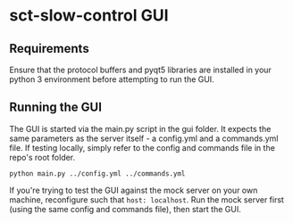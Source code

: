 # sct-slow-control GUI
## Requirements
Ensure that the protocol buffers and pyqt5 libraries are installed in your python 3 environment before attempting to run the GUI.

## Running the GUI
The GUI is started via the main.py script in the gui folder. It expects the same parameters as the server itself - a config.yml and a commands.yml file. If testing locally, simply refer to the config and commands file in the repo's root folder.

```
python main.py ../config.yml ../commands.yml
```

If you're trying to test the GUI against the mock server on your own machine, reconfigure such that `host: localhost`. Run the mock server first (using the same config and commands file), then start the GUI. 